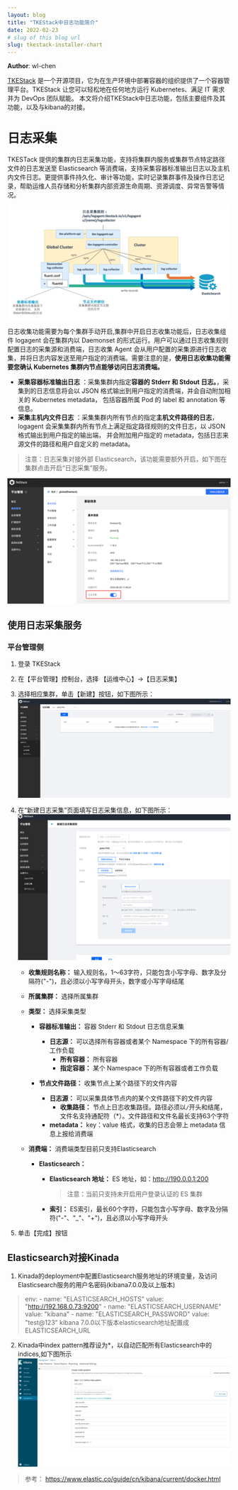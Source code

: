 ```yaml
---
layout: blog
title: "TKEStack中日志功能简介"
date: 2022-02-23
# slug of this blog url
slug: tkestack-installer-chart
---
```


**Author**: wl-chen

[TKEStack](https://github.com/tkestack/tke) 是一个开源项目，它为在生产环境中部署容器的组织提供了一个容器管理平台。TKEStack 让您可以轻松地在任何地方运行 Kubernetes、满足 IT 需求并为 DevOps 团队赋能。
本文将介绍TKEStack中日志功能，包括主要组件及其功能，以及与kibana的对接。

# 日志采集

TKESTack 提供的集群内日志采集功能，支持将集群内服务或集群节点特定路径文件的日志发送至 Elasticsearch 等消费端，支持采集容器标准输出日志以及主机内文件日志。更提供事件持久化、审计等功能，实时记录集群事件及操作日志记录，帮助运维人员存储和分析集群内部资源生命周期、资源调度、异常告警等情况。

![img](1588923740_58_w2532_h1342.png)

日志收集功能需要为每个集群手动开启,集群中开启日志收集功能后，日志收集组件 logagent 会在集群内以 Daemonset 的形式运行。用户可以通过日志收集规则配置日志的采集源和消费端，日志收集 Agent 会从用户配置的采集源进行日志收集，并将日志内容发送至用户指定的消费端。需要注意的是，**使用日志收集功能需要您确认 Kubernetes 集群内节点能够访问日志消费端。**

- **采集容器标准输出日志** ：采集集群内指定**容器的 Stderr 和 Stdout 日志。**，采集到的日志信息将会以 JSON 格式输出到用户指定的消费端，并会自动附加相关的 Kubernetes metadata， 包括容器所属 Pod 的 label 和 annotation 等信息。
- **采集主机内文件日志** ：采集集群内所有节点的指定**主机文件路径的日志**，logagent 会采集集群内所有节点上满足指定路径规则的文件日志，以 JSON 格式输出到用户指定的输出端， 并会附加用户指定的 metadata，包括日志来源文件的路径和用户自定义的 metadata。

> 注意：日志采集对接外部 Elasticsearch，该功能需要额外开启，如下图在集群点击开启“日志采集”服务。

![image-20200831170408797](image-20200831170408797.png)

## 使用日志采集服务

### 平台管理侧

  1. 登录 TKEStack
  2. 在【平台管理】控制台，选择 【运维中心】->【日志采集】
  3. 选择相应集群，单击【新建】按钮，如下图所示：
     ![新建日志采集按钮](logcollector.png)
  4. 在“新建日志采集”页面填写日志采集信息，如下图所示：
     ![新建日志采集](lognew.png)
     
     + **收集规则名称：** 输入规则名，1～63字符，只能包含小写字母、数字及分隔符("-")，且必须以小写字母开头，数字或小写字母结尾
     
     + **所属集群：** 选择所属集群
     
     + **类型：** 选择采集类型
       + **容器标准输出：** 容器 Stderr 和 Stdout 日志信息采集
         
         + **日志源：** 可以选择所有容器或者某个 Namespace 下的所有容器/工作负载
           + **所有容器：** 所有容器
           + **指定容器：** 某个 Namespace 下的所有容器或者工作负载
       + **节点文件路径：**  收集节点上某个路径下的文件内容
          + **日志源：** 可以采集具体节点内的某个文件路径下的文件内容
             + **收集路径：** 节点上日志收集路径。路径必须以`/`开头和结尾，文件名支持通配符（*）。文件路径和文件名最长支持63个字符
           + **metadata：** key：value 格式，收集的日志会带上 metadata 信息上报给消费端
       
     + **消费端：** 消费端类型目前只支持Elasticsearch
       + **Elasticsearch：** 
         + **Elasticsearch 地址：** ES 地址，如：http://190.0.0.1:200
         
           > 注意：当前只支持未开启用户登录认证的 ES 集群
         
         + **索引：** ES索引，最长60个字符，只能包含小写字母、数字及分隔符("-"、"_"、"+")，且必须以小写字母开头
  5. 单击【完成】按钮

## Elasticsearch对接Kinada
  
  1. Kinada的deployment中配置Elasticsearch服务地址的环境变量，及访问Elasticsearch服务的用户名密码(kibana7.0.0及以上版本)
  > env:
        - name: "ELASTICSEARCH_HOSTS"
          value: "http://192.168.0.73:9200"
        - name: "ELASTICSEARCH_USERNAME"
          value: "kibana"
        - name: "ELASTICSEARCH_PASSWORD"
          value: "test@123"
  > kibana 7.0.0以下版本elasticsearch地址配置成ELASTICSEARCH_URL
  2. Kinada中index pattern推荐设为*，以自动匹配所有Elasticsearch中的indices,如下图所示
  ![Kinada设置index pattern](pattern.png)
  > 参考： https://www.elastic.co/guide/cn/kibana/current/docker.html